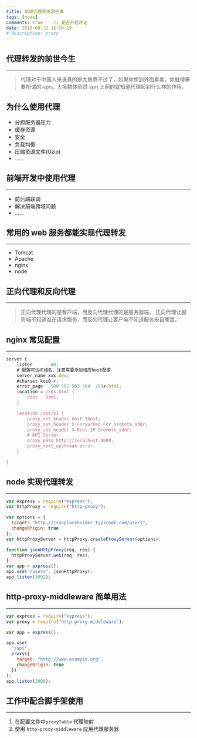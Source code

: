 ```yaml
---
title: 前端代理转发那些事
tags: [node]
comments: true    // 是否开启评论
date: 2018-09-12 16:58:19
# description: proxy
---
```


## 代理转发的前世今生

---

> 代理对于中国人来说真的是太熟悉不过了，如果你想到外面看看，你就得需要所谓的 vpn。大多数体验过 vpn 上网的就知道代理起到什么样的作用。

## 为什么使用代理

- 分担服务器压力
- 缓存资源
- 安全
- 负载均衡
- 压缩资源文件(Gzip)
- ……

## 前端开发中使用代理

---

- 前后端联调
- 解决前端跨域问题
- ……

## 常用的 web 服务都能实现代理转发

---

- Tomcat
- Apache
- nginx
- node

## 正向代理和反向代理

---

> 正向代理代理的是客户端，而反向代理代理的是服务器端。
> 正向代理让服务端不知道谁在请求服务，而反向代理让客户端不知道服务来自哪里。

## nginx 常见配置

---

```javascript
server {
    listen       80;
    # 配置可访问域名，注意需要添加相应host配置
    server_name xxx.dev;
    #charset koi8-r;
    error_page   500 502 503 504  /50x.html;
    location = /50x.html {
        root   html;
    }

    location /api/v1 {
        proxy_set_header Host $host;
        proxy_set_header X-Forwarded-For $remote_addr;
        proxy_set_header X-Real-IP $remote_addr;
        # API Server
        proxy_pass http://localhost:4000;
        proxy_next_upstream error;
    }

}
```

## node 实现代理转发

---

```javascript
var express = require("express");
var httpProxy = require("http-proxy");

var options = {
  target: "http://jsonplaceholder.typicode.com/users",
  changeOrigin: true
};
var httpProxyServer = httpProxy.createProxyServer(options);

function jsonHttpProxy(req, res) {
  httpProxyServer.web(req, res);
}
var app = express();
app.use("/users", jsonHttpProxy);
app.listen(3002);
```

## http-proxy-middleware 简单用法

---

```javascript
var express = require("express");
var proxy = require("http-proxy-middleware");

var app = express();

app.use(
  "/api",
  proxy({
    target: "http://www.example.org",
    changeOrigin: true
  })
);
app.listen(3000);
```

## 工作中配合脚手架使用

---

1. 在配置文件中`proxyTable` 代理映射
2. 使用 `http-proxy-middleware` 应用代理服务器
